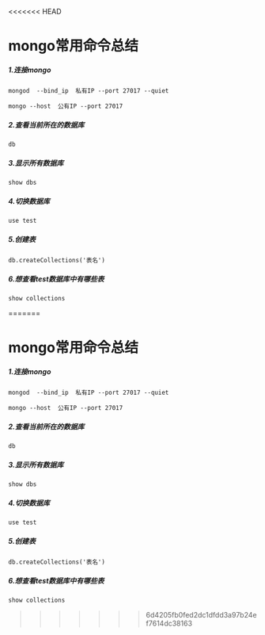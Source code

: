 <<<<<<< HEAD
# mongo常用命令总结

##### 1.连接mongo

```
mongod  --bind_ip  私有IP --port 27017 --quiet

mongo --host  公有IP --port 27017
```

##### 2.查看当前所在的数据库

```
db
```

##### 3.显示所有数据库

```
show dbs
```

##### 4.切换数据库

```
use test
```

##### 5.创建表

```
db.createCollections('表名')
```

##### 6.想查看test数据库中有哪些表

```
show collections
```



=======
# mongo常用命令总结

##### 1.连接mongo

```
mongod  --bind_ip  私有IP --port 27017 --quiet

mongo --host  公有IP --port 27017
```

##### 2.查看当前所在的数据库

```
db
```

##### 3.显示所有数据库

```
show dbs
```

##### 4.切换数据库

```
use test
```

##### 5.创建表

```
db.createCollections('表名')
```

##### 6.想查看test数据库中有哪些表

```
show collections
```



>>>>>>> 6d4205fb0fed2dc1dfdd3a97b24ef7614dc38163
